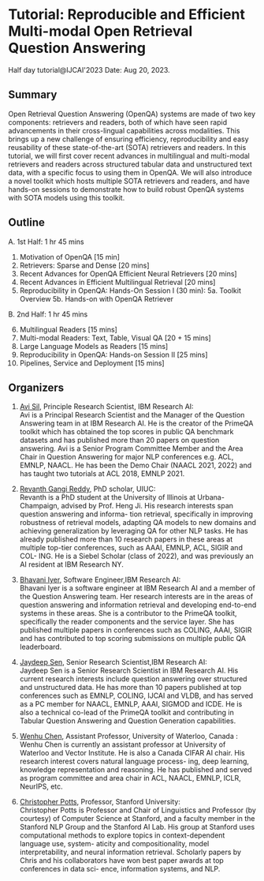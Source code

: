 # Tutorial: Reproducible and Efficient Multi-modal Open Retrieval Question Answering
   Half day tutorial@IJCAI'2023
   Date: Aug 20, 2023.

## Summary
Open Retrieval Question Answering (OpenQA) systems are made of two key components: retrievers and readers, both of which have seen rapid advancements in their cross-lingual capabilities across modalities. This brings up a new challenge of ensuring efficiency, reproducibility and easy reusability of these state-of-the-art (SOTA) retrievers and readers. In this tutorial, we will first cover recent advances in multilingual and multi-modal retrievers and readers across structured tabular data and unstructured text data, with a specific focus to using them in OpenQA. We will also introduce a novel toolkit which hosts multiple SOTA retrievers and readers, and have hands-on sessions to demonstrate how to build robust OpenQA systems with SOTA models using this toolkit.

## Outline
A. 1st Half: 1 hr 45 mins
1. Motivation of OpenQA [15 min]
2. Retrievers: Sparse and Dense [20 mins]
3. Recent Advances for OpenQA Efficient Neural Retrievers [20 mins]
4. Recent Advances in Efficient Multilingual Retrieval [20 mins]
5. Reproducibility in OpenQA: Hands-On Session I (30 min):
    5a. Toolkit Overview
    5b. Hands-on with OpenQA Retriever

B. 2nd Half: 1 hr 45 mins

6. Multilingual Readers [15 mins]
7. Multi-modal Readers: Text, Table, Visual QA [20 + 15 mins]
8. Large Language Models as Readers [15 mins]
9. Reproducibility in OpenQA: Hands-on Session II [25 mins]
10. Pipelines, Service and Deployment [15 mins]


## Organizers

1. [Avi Sil](https://research.ibm.com/people/avi-sil), Principle Research Scientist, IBM Research AI: \
Avi is a Principal Research Scientist and the Manager of the
Question Answering team in at IBM Research AI. He is the
creator of the PrimeQA toolkit which has obtained the top
scores in public QA benchmark datasets and has published
more than 20 papers on question answering. Avi is a Senior Program Committee Member and the Area
Chair in Question Answering for major NLP conferences e.g.
ACL, EMNLP, NAACL. He has been the Demo Chair (NAACL
2021, 2022) and has taught two tutorials at ACL 2018, EMNLP 2021.

2. [Revanth Gangi Reddy](https://gangiswag.github.io/), PhD scholar, UIUC: \
Revanth is a  PhD student at the University of Illinois at Urbana-Champaign, advised by Prof. Heng
Ji. His research interests span question answering and informa-
tion retrieval, specifically in improving robustness of retrieval
models, adapting QA models to new domains and achieving
generalization by leveraging QA for other NLP tasks. He has
already published more than 10 research papers in these areas at multiple top-tier
conferences, such as AAAI, EMNLP, ACL, SIGIR and COL-
ING. He is a Siebel Scholar (class of 2022), and was previously
an AI resident at IBM Research NY. 

3. [Bhavani Iyer](https://researcher.watson.ibm.com/researcher/view.php?person=us-bsiyer), Software Engineer,IBM Research AI:\
Bhavani Iyer is a software engineer at IBM Research AI and
a member of the Question Answering team. Her research
interests are in the areas of question answering and information
retrieval and developing end-to-end systems in these areas.
She is a contributor to the PrimeQA toolkit, specifically the
reader components and the service layer. She has published
multiple papers in conferences such as COLING,
AAAI, SIGIR and has contributed to top scoring submissions
on multiple public QA leaderboard.


4. [Jaydeep Sen](https://researcher.watson.ibm.com/researcher/view.php?person=in-jaydesen), Senior Research Scientist,IBM Research AI:\
Jaydeep Sen is a Senior Research Scientist in IBM Research
AI. His current research interests include question answering over
structured and unstructured data. He
has more than 10 papers published at top conferences such
as EMNLP, COLING, IJCAI and VLDB, and has served as
a PC member for NAACL, EMNLP, AAAI, SIGMOD and
ICDE. He is also a technical co-lead of the PrimeQA toolkit
and contributing in Tabular Question
Answering and Question Generation capabilities. 


5. [Wenhu Chen](https://wenhuchen.github.io/), Assistant Professor, University of Waterloo, Canada :\
Wenhu Chen is currently an assistant professor at University
of Waterloo and Vector Institute. He is also a Canada CIFAR
AI chair. His research interest covers natural language process-
ing, deep learning, knowledge representation and reasoning. He has published and served as program
committee and area chair in ACL, NAACL, EMNLP, ICLR,
NeurIPS, etc.

6. [Christopher Potts](https://web.stanford.edu/~cgpotts/), Professor, Stanford University:\
Christopher Potts is Professor and Chair of Linguistics and
Professor (by courtesy) of Computer Science at Stanford, and
a faculty member in the Stanford NLP Group and the Stanford
AI Lab. His group at Stanford uses computational methods
to explore topics in context-dependent language use, system-
aticity and compositionality, model interpretability, and neural
information retrieval. Scholarly papers by Chris and his collaborators
have won best paper awards at top conferences in data sci-
ence, information systems, and NLP.
